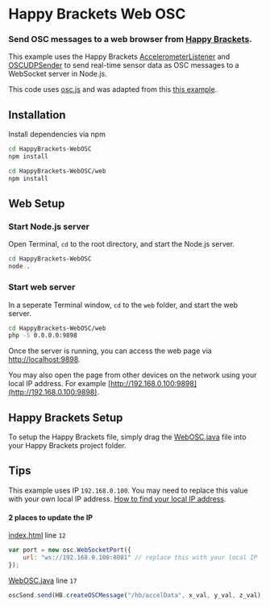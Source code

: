 # Happy Brackets Web OSC

### Send OSC messages to a web browser from [Happy Brackets](https://happybrackets.net/).  

This example uses the Happy Brackets [AccelerometerListener](https://www.happybrackets.net/doc/net/happybrackets/device/sensors/AccelerometerListener.html) and [OSCUDPSender](https://www.happybrackets.net/doc/net/happybrackets/core/OSCUDPSender.html) to send real-time sensor data as OSC messages to a WebSocket server in Node.js.  

This code uses [osc.js](https://github.com/colinbdclark/osc.js/) and was adapted from this [this example](https://github.com/colinbdclark/osc.js-examples/tree/master/udp-browser).

## Installation
 Install dependencies via npm
```bash 
cd HappyBrackets-WebOSC
npm install
```
```sh 
cd HappyBrackets-WebOSC/web
npm install
```

## Web Setup
### Start  Node.js server
Open Terminal, `cd` to the root directory, and start the Node.js server. 
```bash 
cd HappyBrackets-WebOSC
node .
```
### Start web server
In a seperate Terminal window, `cd` to the `web` folder, and start the web server. 
```bash
cd HappyBrackets-WebOSC/web
php -S 0.0.0.0:9898
```
Once the server is running, you can access the web page via [http://localhost:9898](http://localhost:9898).  

You may also open the page from other devices on the network using your local IP address. For example [http://192.168.0.100:9898](http://192.168.0.100:9898).

## Happy Brackets Setup
To setup the Happy Brackets file, simply drag the [WebOSC.java](WebOSC.java) file into your Happy Brackets project folder. 

## Tips
This example uses IP `192.168.0.100`.  You may need to replace this value with your own local IP address.   [How to find your local IP address](https://apple.stackexchange.com/a/212207).

#### 2 places to update the IP
[index.html](/web/index.html) line `12`
```javascript
var port = new osc.WebSocketPort({
    url: "ws://192.168.0.100:8081" // replace this with your local IP
});
```
[WebOSC.java](WebOSC.java) line `17`
```javascript
oscSend.send(HB.createOSCMessage("/hb/accelData", x_val, y_val, z_val), "192.168.0.100", 7400);
```
